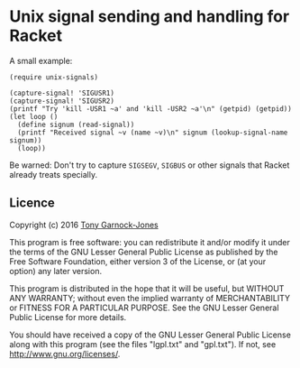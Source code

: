# Unix signal sending and handling for Racket

A small example:

```racket
(require unix-signals)

(capture-signal! 'SIGUSR1)
(capture-signal! 'SIGUSR2)
(printf "Try 'kill -USR1 ~a' and 'kill -USR2 ~a'\n" (getpid) (getpid))
(let loop ()
  (define signum (read-signal))
  (printf "Received signal ~v (name ~v)\n" signum (lookup-signal-name signum))
  (loop))
```

Be warned: Don't try to capture `SIGSEGV`, `SIGBUS` or other signals
that Racket already treats specially.

## Licence

Copyright (c) 2016 [Tony Garnock-Jones](https://github.com/tonyg)

This program is free software: you can redistribute it and/or modify
it under the terms of the GNU Lesser General Public License as
published by the Free Software Foundation, either version 3 of the
License, or (at your option) any later version.

This program is distributed in the hope that it will be useful, but
WITHOUT ANY WARRANTY; without even the implied warranty of
MERCHANTABILITY or FITNESS FOR A PARTICULAR PURPOSE. See the GNU
Lesser General Public License for more details.

You should have received a copy of the GNU Lesser General Public
License along with this program (see the files "lgpl.txt" and
"gpl.txt"). If not, see <http://www.gnu.org/licenses/>.

